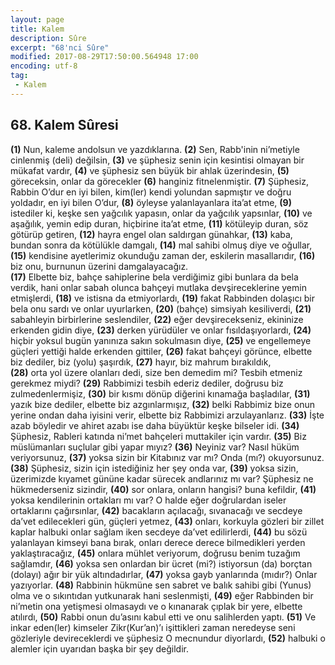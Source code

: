 ```yaml
---
layout: page
title: Kalem
description: Sûre
excerpt: "68'nci Sûre"
modified: 2017-08-29T17:50:00.564948 17:00
encoding: utf-8
tag: 
 - Kalem
---
```


## 68. Kalem Sûresi

**(1)** Nun, kaleme andolsun ve yazdıklarına.
**(2)** Sen, Rabb'inin ni’metiyle cinlenmiş (deli) değilsin,
**(3)** ve şüphesiz senin için kesintisi olmayan bir mükafat  vardır,
**(4)** ve şüphesiz sen büyük bir ahlak üzerindesin,
**(5)** göreceksin, onlar da görecekler
**(6)** hanginiz fitnelenmiştir.
**(7)** Şüphesiz, Rabbin O’dur en iyi bilen, kim(ler) kendi yolundan  sapmıştır ve doğru yoldadır, en iyi bilen O’dur, 
**(8)** öyleyse yalanlayanlara ita’at etme,
**(9)** istediler ki, keşke sen yağcılık yapasın, onlar da yağcılık yapsınlar,
****(10)**** ve aşağılık, yemin edip duran, hiçbirine ita’at etme, 
****(11)**** kötüleyip duran, söz götürüp getiren, 
****(12)**** hayra engel olan saldırgan günahkar,
****(13)**** kaba, bundan sonra da kötülükle damgalı,
****(14)**** mal sahibi olmuş diye ve oğullar, 
****(15)**** kendisine ayetlerimiz okunduğu zaman der, eskilerin masallarıdır,
****(16)**** biz onu, burnunun üzerini damgalayacağız.	
****(17)**** Elbette biz, bahçe sahiplerine bela verdiğimiz gibi bunlara da bela verdik, hani onlar sabah olunca bahçeyi mutlaka devşireceklerine yemin etmişlerdi,
****(18)**** ve istisna da etmiyorlardı,
****(19)**** fakat Rabbinden dolaşıcı bir bela onu sardı ve onlar uyurlarken,
****(20)**** (bahçe) simsiyah kesiliverdi,
****(21)**** sabahleyin birbirlerine seslendiler,
****(22)**** eğer devşirecekseniz, ekininize erkenden gidin diye,
****(23)**** derken yürüdüler ve onlar fısıldaşıyorlardı,
****(24)**** hiçbir yoksul bugün yanınıza sakın sokulmasın diye,
****(25)**** ve engellemeye güçleri yettiği halde erkenden gittiler,
****(26)**** fakat bahçeyi görünce, elbette biz dediler, biz (yolu) şaşırdık, 
****(27)**** hayır, biz mahrum bırakıldık,	
****(28)**** orta yol üzere olanları dedi, size ben demedim mi? Tesbih etmeniz gerekmez miydi?
****(29)**** Rabbimizi tesbih ederiz dediler, doğrusu biz zulmedenlermişiz,
****(30)**** bir kısmı dönüp diğerini kınamağa başladılar,
****(31)**** yazık bize dediler, elbette biz azgınlarmışız,
****(32)**** belki Rabbimiz bize onun yerine ondan daha iyisini verir, elbette biz Rabbimizi arzulayanlarız.
****(33)**** İşte azab böyledir ve ahiret azabı ise daha büyüktür keşke bilseler idi.
****(34)**** Şüphesiz, Rableri katında ni’met bahçeleri muttakiler için vardır.
****(35)**** Biz müslümanları suçlular gibi yapar mıyız?
****(36)**** Neyiniz var? Nasıl hüküm veriyorsunuz,
****(37)**** yoksa sizin bir Kitabınız var mı? Onda (mı?) okuyorsunuz.
****(38)**** Şüphesiz, sizin için istediğiniz her şey onda var,
****(39)**** yoksa sizin, üzerimizde kıyamet gününe kadar sürecek andlarınız mı var? Şüphesiz ne hükmederseniz sizindir,
****(40)**** sor onlara, onların hangisi? buna kefildir,
****(41)**** yoksa kendilerinin ortakları mı var? O halde eğer doğrulardan iseler ortaklarını çağırsınlar, 
****(42)**** bacakların açılacağı, sıvanacağı ve secdeye da’vet edilecekleri gün, güçleri yetmez,
****(43)**** onları, korkuyla gözleri bir zillet kaplar halbuki onlar sağlam iken secdeye da’vet edilirlerdi,
****(44)**** bu sözü yalanlayan kimseyi bana bırak, onları derece derece bilmedikleri yerden yaklaştıracağız,
****(45)**** onlara mühlet veriyorum, doğrusu benim tuzağım sağlamdır,
****(46)**** yoksa sen onlardan bir ücret (mi?) istiyorsun (da) borçtan (dolayı) ağır bir yük altındadırlar,
****(47)**** yoksa gayb yanlarında (mıdır?) Onlar yazıyorlar.
****(48)**** Rabbinin hükmüne sen sabret ve balık sahibi gibi (Yunus) olma ve o sıkıntıdan yutkunarak hani seslenmişti,
****(49)**** eğer Rabbinden bir ni’metin ona yetişmesi olmasaydı ve o  kınanarak çıplak bir yere, elbette atılırdı,
****(50)**** Rabbi onun du’asını kabul etti ve onu salihlerden yaptı.
****(51)**** Ve inkar eden(ler) kimseler Zikr(Kur’an)’ı işittikleri zaman neredeyse seni gözleriyle devireceklerdi ve şüphesiz O mecnundur diyorlardı,
****(52)**** halbuki o alemler için uyarıdan başka bir şey değildir.
